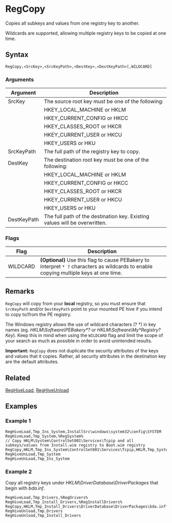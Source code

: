 # RegCopy

Copies all subkeys and values from one registry key to another.

Wildcards are supported, allowing multiple registry keys to be copied at one time.

## Syntax

```pebakery
RegCopy,<SrcKey>,<SrcKeyPath>,<DestKey>,<DestKeyPath>[,WILDCARD]
```

### Arguments

| Argument | Description |
| --- | --- |
| SrcKey | The source root key must be one of the following: |
|| HKEY_LOCAL_MACHINE or HKLM |
|| HKEY_CURRENT_CONFIG or HKCC |
|| HKEY_CLASSES_ROOT or HKCR |
|| HKEY_CURRENT_USER or HKCU |
|| HKEY_USERS or HKU |
| SrcKeyPath | The full path of the registry key to copy. |
| DestKey | The destination root key must be one of the following: |
|| HKEY_LOCAL_MACHINE or HKLM |
|| HKEY_CURRENT_CONFIG or HKCC |
|| HKEY_CLASSES_ROOT or HKCR |
|| HKEY_CURRENT_USER or HKCU |
|| HKEY_USERS or HKU |
| DestKeyPath | The full path of the destination key. Existing values will be overwritten. |

### Flags

| Flag | Description |
| --- | --- |
| WILDCARD | **(Optional)** Use this flag to cause PEBakery to interpret `* ?` characters as wildcards to enable copying multiple keys at one time. |

## Remarks

`RegCopy` will copy from your **local** registry, so you must ensure that `SrcKeyPath` and/or `DestKeyPath` point to your mounted PE hive if you intend to copy to/from the PE registry.

The Windows registry allows the use of wildcard characters (? \*) in key names (eg. _HKLM\Software\PEBakery*?_ or _HKLM\Software\My*Registry?Key_). Keep this in mind when using the `WILDCARD` flag and limit the scope of your search as much as possible in order to avoid unintended results.

**Important:** `RegCopy` does not duplicate the security attributes of the keys and values that it copies. Rather, all security attributes in the destination key are the default attributes.

## Related

[RegHiveLoad](./RegHiveLoad.md), [RegHiveUnload](./RegHiveUnload.md)

## Examples

### Example 1

```pebakery
RegHiveLoad,Tmp_Ins_System,InstallSrc\windows\system32\config\SYSTEM
RegHiveLoad,Tmp_System,%RegSystem%
// Copy HKLM\System\ControlSet001\Services\Tcpip and all subkeys/values from Install.wim registry to Boot.wim registry
RegCopy,HKLM,Tmp_Ins_System\ControlSet001\Services\Tcpip,HKLM,Tmp_System\ControlSet001\Services\Tcpip
RegHiveUnLoad,Tmp_System
RegHiveUnLoad,Tmp_Ins_System
```

### Example 2

Copy all registry keys under _HKLM\DriverDatabase\DriverPackages_ that begin with _bda.inf_.

```pebakery
RegHiveLoad,Tmp_Drivers,%RegDrivers%
RegHiveLoad,Tmp_Install_Drivers,%RegInstallDrivers%
RegCopy,HKLM,Tmp_Install_Drivers\DriverDatabase\DriverPackages\bda.inf*,HKLM,Tmp_Drivers\DriverDatabase\DriverPackages,WILDCARD
RegHiveUnload,Tmp_Drivers
RegHiveUnload,Tmp_Install_Drivers
```